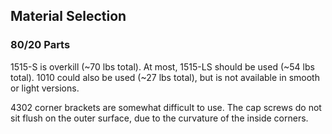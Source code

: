 ## Material Selection ## 

### 80/20 Parts ###

1515-S is overkill (~70 lbs total). At most, 1515-LS should be used (~54 lbs total). 1010 could also be used (~27 lbs total), but is not available in smooth or light versions.

4302 corner brackets are somewhat difficult to use. The cap screws do not sit flush on the outer surface, due to the curvature of the inside corners.  

